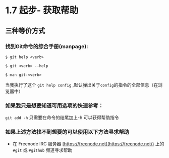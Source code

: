 # 1.7 起步- 获取帮助

## 三种等价方式 

### 找到Git命令的综合手册(manpage):

`$ git help <verb>`

`$ git <verb> --help`

`$ man git-<verb>`

当我执行了这个 `git help config` ,默认弹出关于`config`的指令的全部信息（在浏览器中）

### 如果我只是想要知道可用选项的快速参考：

`git add -h` 只需要在命令的结尾加上-h 可以获得帮助指令

### 如果上述方法找不到想要的可以使用以下方法寻求帮助

* 在 Freenode IRC 服务器 [https://freenode.net](https://freenode.net/) 上的 `#git` 或 `#github` 频道寻求帮助

